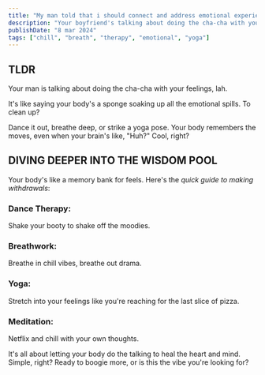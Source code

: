 ```yaml
---
title: "My man told that i should connect and address emotional experiences through the body, how?"
description: "Your boyfriend's talking about doing the cha-cha with your feelings, lah."
publishDate: "8 mar 2024"
tags: ["chill", "breath", "therapy", "emotional", "yoga"]
---
```


## TLDR

Your man is talking about doing the cha-cha with your feelings, lah.

It's like saying your body's a sponge soaking up all the emotional spills. To clean up?

Dance it out, breathe deep, or strike a yoga pose. Your body remembers the moves, even when your brain's like, "Huh?" Cool, right?

## DIVING DEEPER INTO THE WISDOM POOL

Your body's like a memory bank for feels. Here's the _quick guide to making withdrawals_:

### Dance Therapy:

Shake your booty to shake off the moodies.

### Breathwork:

Breathe in chill vibes, breathe out drama.

### Yoga:

Stretch into your feelings like you're reaching for the last slice of pizza.

### Meditation:

Netflix and chill with your own thoughts.

It's all about letting your body do the talking to heal the heart and mind. Simple, right? Ready to boogie more, or is this the vibe you're looking for?
